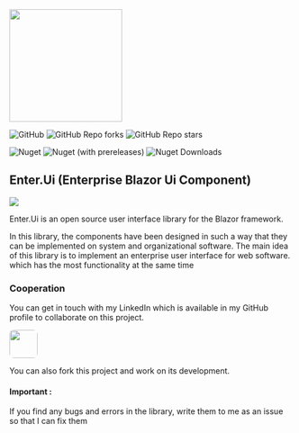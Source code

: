 
<img src="https://raw.githubusercontent.com/akbaramd/Enter.UI/master/Source/Enter.Ui/logo.png" width="200" height="200" />

![GitHub](https://img.shields.io/github/license/Akbarsafari00/Enter.Ui?style=flat-squar&logo=github)
![GitHub Repo forks](https://img.shields.io/github/forks/Akbarsafari00/Enter.Ui?style=flat-squar&logo=github)
![GitHub Repo stars](https://img.shields.io/github/stars/Akbarsafari00/Enter.Ui?style=flat-squar&logo=github&color=594ae2)

![Nuget](https://img.shields.io/nuget/v/enter.ui?logo=nuget&label=Version&link=https%3A%2F%2Fwww.nuget.org%2Fpackages%2FEnter.Ui%2F)
![Nuget (with prereleases)](https://img.shields.io/nuget/vpre/enter.ui?logo=nuget&label=Prerelease%20Version&link=https%3A%2F%2Fwww.nuget.org%2Fpackages%2FEnter.Ui%2F)
![Nuget Downloads](https://img.shields.io/nuget/dt/enter.ui?logo=nuget&)

<h2>Enter.Ui (Enterprise Blazor Ui Component)</h2>

<img src="https://camo.githubusercontent.com/cb1dea8ae150bb4d6b0bcc7710f09b9f626683a7b229538b95e079d28d8463f2/68747470733a2f2f736b696c6c69636f6e732e6465762f69636f6e733f693d646f746e65742c736373732c6a73"/>

Enter.Ui is an open source user interface library for the Blazor framework.

In this library, the components have been designed in such a way that they can be implemented on system and
organizational software. The main idea of ​​this library is to implement an enterprise user interface for web software.
which has the most functionality at the same time

### Cooperation

You can get in touch with my LinkedIn which is available in my GitHub profile to collaborate on this project.

<a href="https://github.com/akbaramd"><img src="https://github.githubassets.com/assets/GitHub-Mark-ea2971cee799.png" width="50" height="50" style="border-radius: 8px"></a>

You can also fork this project and work on its development.

#### Important :

If you find any bugs and errors in the library, write them to me as an issue so that I can fix them




